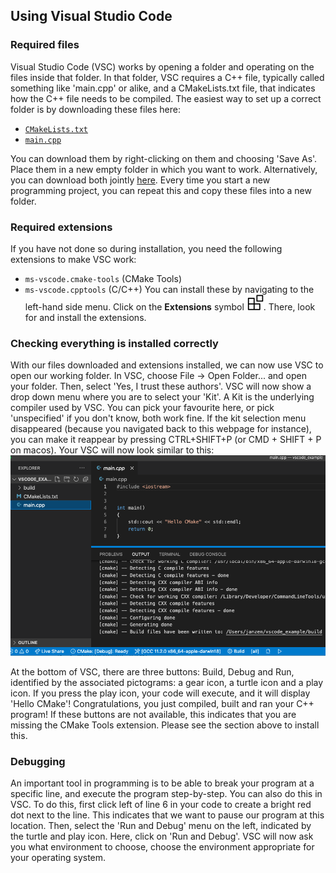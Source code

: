 ## Using Visual Studio Code

### Required files
Visual Studio Code (VSC) works by opening a folder and operating on the files inside that folder. 
In that folder, VSC requires a C++ file, typically called something like 'main.cpp' or alike, and
a CMakeLists.txt file, that indicates how the C++ file needs to be compiled.
The easiest way to set up a correct folder is by downloading these files here: 

- [`CMakeLists.txt`](https://github.com/HHildenbrandt/uwp_vscode_setup/blob/master/cmake-project/CMakeLists.txt)
- [`main.cpp`](https://github.com/HHildenbrandt/uwp_vscode_setup/blob/master/cmake-project/main.cpp)

You can download them by right-clicking on them and choosing 'Save As'. Place them in a new empty folder in which you 
want to work. Alternatively, you can download both jointly [here](https://github.com/HHildenbrandt/uwp_vscode_setup/tree/master/cmake-project).
Every time you start a new programming project, you can repeat this and copy these files into a new folder.

### Required extensions
If you have not done so during installation, you need the following extensions to make VSC work:
- `ms-vscode.cmake-tools` (CMake Tools)
- `ms-vscode.cpptools` (C/C++)
You can install these by navigating to the left-hand side menu. Click on the **Extensions** symbol ![ext](img/extensions.png). 
There, look for and install the extensions.

### Checking everything is installed correctly
With our files downloaded and extensions installed, we can now use VSC to open our working folder. In VSC, choose File -> Open Folder... and 
open your folder. Then, select 'Yes, I trust these authors'. VSC will now show a drop down menu where you are to select your 'Kit'. A Kit
is the underlying compiler used by VSC. You can pick your favourite here, or pick 'unspecified' if you don't know, both work fine. 
If the kit selection menu disappeared (because you navigated back to this webpage for instance), you can make it reappear by pressing
CTRL+SHIFT+P (or CMD + SHIFT + P on macos). 
Your VSC will now look similar to this:
![](img/vscode.png)

At the bottom of VSC, there are three buttons: Build, Debug and Run, identified by the associated pictograms: a gear icon, a turtle icon and a play icon.
If you press the play icon, your code will execute, and it will display 'Hello CMake'! Congratulations, you just compiled, built and ran your C++ program!
If these buttons are not available, this indicates that you are missing the CMake Tools extension. Please see the section above to install this.

### Debugging
An important tool in programming is to be able to break your program at a specific line, and execute the program step-by-step. You can also do this in VSC. 
To do this, first click left of line 6 in your code to create a bright red dot next to the line. This indicates that we want to pause our program at this 
location. Then, select the 'Run and Debug' menu on the left, indicated by the turtle and play icon. 
Here, click on 'Run and Debug'. VSC will now ask you what environment to choose, choose the environment appropriate for your operating system. 

